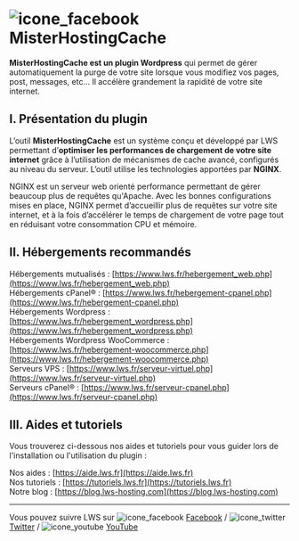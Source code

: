 # ![icone_facebook](https://mailing.lwspanel.com/fastest_cache.svg) MisterHostingCache

__MisterHostingCache est un plugin Wordpress__ qui permet de gérer automatiquement la purge de votre site lorsque vous modifiez vos pages, post, messages, etc... Il accélère grandement la rapidité de votre site internet.  
  
   
## I. Présentation du plugin
  
L’outil __MisterHostingCache__ est un système conçu et développé par LWS permettant d’__optimiser les performances de chargement de votre site internet__ grâce à l’utilisation de mécanismes de cache avancé, configurés au niveau du serveur. L’outil utilise les technologies apportées par __NGINX__.    
  
NGINX est un serveur web orienté performance permettant de gérer beaucoup plus de requêtes qu'Apache. Avec les bonnes configurations mises en place, NGINX permet d’accueillir plus de requêtes sur votre site internet, et à la fois d’accélérer le temps de chargement de votre page tout en réduisant votre consommation CPU et mémoire.    
  
## II. Hébergements recommandés

Hébergements mutualisés : [https://www.lws.fr/hebergement_web.php](https://www.lws.fr/hebergement_web.php)  
Hébergements cPanel® : [https://www.lws.fr/hebergement-cpanel.php](https://www.lws.fr/hebergement-cpanel.php)  
Hébergements Wordpress : [https://www.lws.fr/hebergement_wordpress.php](https://www.lws.fr/hebergement_wordpress.php)  
Hébergements Wordpress WooCommerce : [https://www.lws.fr/hebergement-woocommerce.php](https://www.lws.fr/hebergement-woocommerce.php)  
Serveurs VPS : [https://www.lws.fr/serveur-virtuel.php](https://www.lws.fr/serveur-virtuel.php)  
Serveurs cPanel® : [https://www.lws.fr/serveur-cpanel.php](https://www.lws.fr/serveur-cpanel.php)  

## III. Aides et tutoriels

Vous trouverez ci-dessous nos aides et tutoriels pour vous guider lors de l'installation ou l'utilisation du plugin :  

Nos aides : [https://aide.lws.fr](https://aide.lws.fr)  
Nos tutoriels : [https://tutoriels.lws.fr](https://tutoriels.lws.fr)  
Notre blog : [https://blog.lws-hosting.com](https://blog.lws-hosting.com)

-----
Vous pouvez suivre LWS sur  ![icone_facebook](https://mailing.lwspanel.com/facebook.svg) [Facebook](https://www.facebook.com/misterhosting.fr) / ![icone_twitter](https://mailing.lwspanel.com/twitter.svg) [Twitter](https://twitter.com/mister_hosting) / ![icone_youtube](https://mailing.lwspanel.com/youtube.svg) [YouTube](https://www.youtube.com/channel/UCL8oDZd0VYToaK1C93EiCqg/featured)
